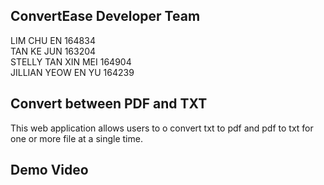## ConvertEase Developer Team
LIM CHU EN	164834  
TAN KE JUN 163204  
STELLY TAN XIN MEI	164904  
JILLIAN YEOW EN YU	164239  

## Convert between PDF and TXT
This web application allows users to o convert txt to pdf and pdf to txt for one or more file at a single time.

## Demo Video


